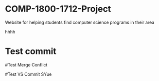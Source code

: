 # COMP-1800-1712-Project
Website for helping students find computer science programs in their area

hhhh


# Test commit

#Test Merge Conflict

#Test VS Commit SYue